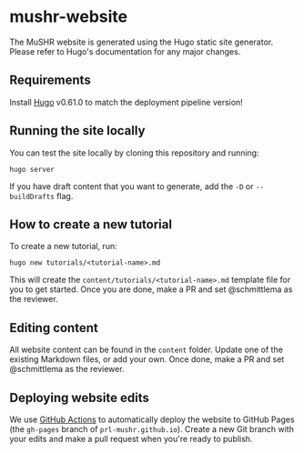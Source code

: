 # mushr-website

The MuSHR website is generated using the Hugo static site generator. Please
refer to Hugo's documentation for any major changes. 

## Requirements

Install [Hugo](https://gohugo.io/getting-started/installing/) v0.61.0 to match the deployment pipeline version!

## Running the site locally

You can test the site locally by cloning this repository and running:

`hugo server`

If you have draft content that you want to generate,
add the `-D` or `--buildDrafts` flag.

## How to create a new tutorial 

To create a new tutorial, run:  

`hugo new tutorials/<tutorial-name>.md`  

This will create the `content/tutorials/<tutorial-name>.md` template file for you to get started. Once you are done, make a PR and set @schmittlema as the reviewer.

## Editing content

All website content can be found in the `content` folder. Update one of the
existing Markdown files, or add your own. Once done, make a PR and set @schmittlema as the reviewer.

## Deploying website edits

We use [GitHub Actions](.github/workflows/pages.yaml) to automatically deploy
the website to GitHub Pages (the `gh-pages` branch of `prl-mushr.github.io`).
Create a new Git branch with your edits and make a pull request when you're
ready to publish.

